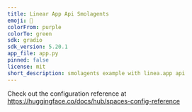 ```yaml
---
title: Linear App Api Smolagents
emoji: 🐨
colorFrom: purple
colorTo: green
sdk: gradio
sdk_version: 5.20.1
app_file: app.py
pinned: false
license: mit
short_description: smolagents example with linea.app api
---
```


Check out the configuration reference at https://huggingface.co/docs/hub/spaces-config-reference
